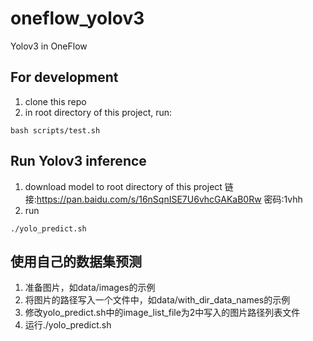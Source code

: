 # oneflow_yolov3
Yolov3 in OneFlow

## For development
1. clone this repo
2. in root directory of this project, run:
```
bash scripts/test.sh
```
## Run Yolov3 inference
1. download model to root directory of this project
链接:https://pan.baidu.com/s/16nSqnISE7U6vhcGAKaB0Rw  密码:1vhh
2. run
```
./yolo_predict.sh
```

## 使用自己的数据集预测
1. 准备图片，如data/images的示例
2. 将图片的路径写入一个文件中，如data/with_dir_data_names的示例
3. 修改yolo_predict.sh中的image_list_file为2中写入的图片路径列表文件
4. 运行./yolo_predict.sh